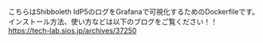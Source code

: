 こちらはShibboleth IdP5のログをGrafanaで可視化するためのDockerfileです。インストール方法、使い方などは以下のブログをご覧ください！！  
https://tech-lab.sios.jp/archives/37250
